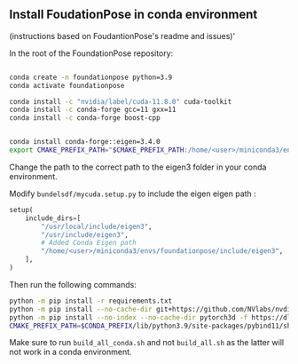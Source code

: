 ## Install FoudationPose in conda environment

(instructions based on FoudantionPose's readme and issues)'


In the root of the FoundationPose repository:
```bash

conda create -n foundationpose python=3.9
conda activate foundationpose

conda install -c "nvidia/label/cuda-11.8.0" cuda-toolkit
conda install -c conda-forge gcc=11 gxx=11
conda install -c conda-forge boost-cpp


conda install conda-forge::eigen=3.4.0
export CMAKE_PREFIX_PATH="$CMAKE_PREFIX_PATH:/home/<user>/miniconda3/envs/foundationpose/include/eigen3"
```
Change the path to the correct path to the eigen3 folder in your conda environment.

Modify `bundelsdf/mycuda.setup.py` to include the eigen eigen path : 
```python
setup(
    include_dirs=[
        "/usr/local/include/eigen3",
        "/usr/include/eigen3",
        # Added Conda Eigen path
        "/home/<user>/miniconda3/envs/foundationpose/include/eigen3",
    ],
)
```

Then run the following commands:


```bash
python -m pip install -r requirements.txt
python -m pip install --no-cache-dir git+https://github.com/NVlabs/nvdiffrast.git
python -m pip install --no-index --no-cache-dir pytorch3d -f https://dl.fbaipublicfiles.com/pytorch3d/packaging/wheels/py39_cu118_pyt200/download.html
CMAKE_PREFIX_PATH=$CONDA_PREFIX/lib/python3.9/site-packages/pybind11/share/cmake/pybind11 bash build_all_conda.sh
```
Make sure to run `build_all_conda.sh` and not `build_all.sh` as the latter will not work in a conda environment.
